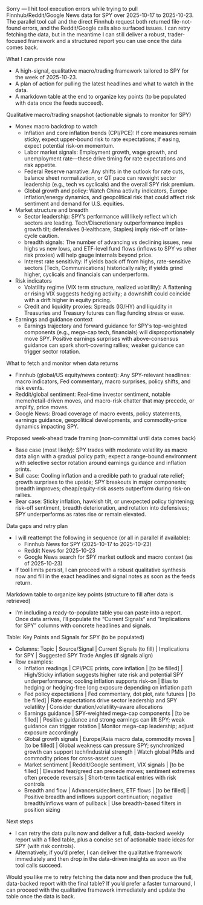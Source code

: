 Sorry — I hit tool execution errors while trying to pull Finnhub/Reddit/Google News data for SPY over 2025-10-17 to 2025-10-23. The parallel tool call and the direct Finnhub request both returned file-not-found errors, and the Reddit/Google calls also surfaced issues. I can retry fetching the data, but in the meantime I can still deliver a robust, trader-focused framework and a structured report you can use once the data comes back.

What I can provide now
- A high-signal, qualitative macro/trading framework tailored to SPY for the week of 2025-10-23.
- A plan of action for pulling the latest headlines and what to watch in the data.
- A markdown table at the end to organize key points (to be populated with data once the feeds succeed).

Qualitative macro/trading snapshot (actionable signals to monitor for SPY)
- Monex macro backdrop to watch
  - Inflation and core inflation trends (CPI/PCE): If core measures remain sticky, expect upper-bound risk to rate expectations; if easing, expect potential risk-on momentum.
  - Labor market signals: Employment growth, wage growth, and unemployment rate—these drive timing for rate expectations and risk appetite.
  - Federal Reserve narrative: Any shifts in the outlook for rate cuts, balance sheet normalization, or QT pace can reweight sector leadership (e.g., tech vs cyclicals) and the overall SPY risk premium.
  - Global growth and policy: Watch China activity indicators, Europe inflation/energy dynamics, and geopolitical risk that could affect risk sentiment and demand for U.S. equities.
- Market structure and breadth
  - Sector leadership: SPY’s performance will likely reflect which sectors are leading. Tech/Discretionary outperformance implies growth tilt; defensives (Healthcare, Staples) imply risk-off or late-cycle caution.
  - breadth signals: The number of advancing vs declining issues, new highs vs new lows, and ETF-level fund flows (inflows to SPY vs other risk proxies) will help gauge internals beyond price.
  - Interest rate sensitivity: If yields back off from highs, rate-sensitive sectors (Tech, Communications) historically rally; if yields grind higher, cyclicals and financials can underperform.
- Risk indicators
  - Volatility regime (VIX term structure, realized volatility): A flattening or rising VIX suggests hedging activity; a downshift could coincide with a drift higher in equity pricing.
  - Credit and liquidity proxies: Spreads (IG/HY) and liquidity in Treasuries and Treasury futures can flag funding stress or ease.
- Earnings and guidance context
  - Earnings trajectory and forward guidance for SPY’s top-weighted components (e.g., mega-cap tech, financials) will disproportionately move SPY. Positive earnings surprises with above-consensus guidance can spark short-covering rallies; weaker guidance can trigger sector rotation.

What to fetch and monitor when data returns
- Finnhub (global/US equity/news context): Any SPY-relevant headlines: macro indicators, Fed commentary, macro surprises, policy shifts, and risk events.
- Reddit/global sentiment: Real-time investor sentiment, notable meme/retail-driven moves, and macro-risk chatter that may precede, or amplify, price moves.
- Google News: Broad coverage of macro events, policy statements, earnings guidance, geopolitical developments, and commodity-price dynamics impacting SPY.

Proposed week-ahead trade framing (non-committal until data comes back)
- Base case (most likely): SPY trades with moderate volatility as macro data align with a gradual policy path; expect a range-bound environment with selective sector rotation around earnings guidance and inflation prints.
- Bull case: Cooling inflation and a credible path to gradual rate relief; growth surprises to the upside; SPY breakouts in major components; breadth improves; cheap/equity-risk assets outperform during risk-on rallies.
- Bear case: Sticky inflation, hawkish tilt, or unexpected policy tightening; risk-off sentiment, breadth deterioration, and rotation into defensives; SPY underperforms as rates rise or remain elevated.

Data gaps and retry plan
- I will reattempt the following in sequence (or all in parallel if available):
  - Finnhub News for SPY (2025-10-17 to 2025-10-23)
  - Reddit News for 2025-10-23
  - Google News search for SPY market outlook and macro context (as of 2025-10-23)
- If tool limits persist, I can proceed with a robust qualitative synthesis now and fill in the exact headlines and signal notes as soon as the feeds return.

Markdown table to organize key points (structure to fill after data is retrieved)
- I’m including a ready-to-populate table you can paste into a report. Once data arrives, I’ll populate the “Current Signals” and “Implications for SPY” columns with concrete headlines and signals.

Table: Key Points and Signals for SPY (to be populated)
- Columns: Topic | Source/Signal | Current Signals (to fill) | Implications for SPY | Suggested SPY Trade Angles (if signals align)
- Row examples:
  - Inflation readings | CPI/PCE prints, core inflation | [to be filled] | High/Sticky inflation suggests higher rate risk and potential SPY underperformance; cooling inflation supports risk-on | Bias to hedging or hedging-free long exposure depending on inflation path
  - Fed policy expectations | Fed commentary, dot plot, rate futures | [to be filled] | Rate expectations drive sector leadership and SPY volatility | Consider duration/volatility-aware allocations
  - Earnings guidance | SPY-weighted mega-cap components | [to be filled] | Positive guidance and strong earnings can lift SPY; weak guidance can trigger rotation | Monitor mega-cap leadership; adjust exposure accordingly
  - Global growth signals | Europe/Asia macro data, commodity moves | [to be filled] | Global weakness can pressure SPY; synchronized growth can support tech/industrial strength | Watch global PMIs and commodity prices for cross-asset cues
  - Market sentiment | Reddit/Google sentiment, VIX signals | [to be filled] | Elevated fear/greed can precede moves; sentiment extremes often precede reversals | Short-term tactical entries with risk controls
  - Breadth and flow | Advancers/decliners, ETF flows | [to be filled] | Positive breadth and inflows support continuation; negative breadth/inflows warn of pullback | Use breadth-based filters in position sizing

Next steps
- I can retry the data pulls now and deliver a full, data-backed weekly report with a filled table, plus a concise set of actionable trade ideas for SPY (with risk controls).
- Alternatively, if you’d prefer, I can deliver the qualitative framework immediately and then drop in the data-driven insights as soon as the tool calls succeed.

Would you like me to retry fetching the data now and then produce the full, data-backed report with the final table? If you’d prefer a faster turnaround, I can proceed with the qualitative framework immediately and update the table once the data is back.